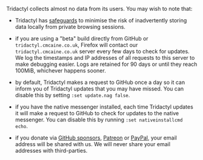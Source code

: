 Tridactyl collects almost no data from its users. You may wish to note that:

-   Tridactyl has [safeguards](https://github.com/tridactyl/tridactyl/blob/970a49bfb5eed00894d57fae4878c8adc7595ef8/src/state.ts#L80) to minimise the risk of inadvertently storing data locally from private browsing sessions.

-   if you are using a "beta" build directly from GitHub or `tridactyl.cmcaine.co.uk`, Firefox will contact our `tridactyl.cmcaine.co.uk` server every few days to check for updates. We log the timestamps and IP addresses of all requests to this server to make debugging easier. Logs are retained for 90 days or until they reach 100MiB, whichever happens sooner.

-   by default, Tridactyl makes a request to GitHub once a day so it can inform you of Tridactyl updates that you may have missed. You can disable this by setting `:set update.nag false`.

-   if you have the native messenger installed, each time Tridactyl updates it will make a request to GitHub to check for updates to the native messenger. You can disable this by running `:set nativeinstallcmd echo`.

-   if you donate via [GitHub sponsors](https://github.com/users/bovine3dom/sponsors), [Patreon](https://www.patreon.com/tridactyl) or [PayPal](https://www.paypal.com/cgi-bin/webscr?cmd=_s-xclick&hosted_button_id=7JQHV4N2YZCTY), your email address will be shared with us. We will never share your email addresses with third-parties.

